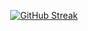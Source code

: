 <div align="center">



[![GitHub Streak](https://streak-stats.demolab.com?user=mohammad-ebadi)](https://git.io/streak-stats)


</div>
